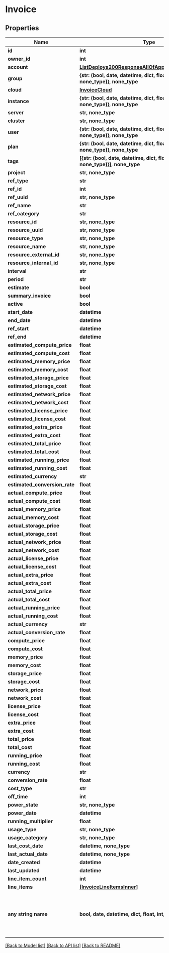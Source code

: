 # Invoice


## Properties
Name | Type | Description | Notes
------------ | ------------- | ------------- | -------------
**id** | **int** |  | [optional] 
**owner_id** | **int** |  | [optional] 
**account** | [**ListDeploys200ResponseAllOfAppDeploysInnerInstance**](ListDeploys200ResponseAllOfAppDeploysInnerInstance.md) |  | [optional] 
**group** | **{str: (bool, date, datetime, dict, float, int, list, str, none_type)}, none_type** |  | [optional] 
**cloud** | [**InvoiceCloud**](InvoiceCloud.md) |  | [optional] 
**instance** | **{str: (bool, date, datetime, dict, float, int, list, str, none_type)}, none_type** |  | [optional] 
**server** | **str, none_type** |  | [optional] 
**cluster** | **str, none_type** |  | [optional] 
**user** | **{str: (bool, date, datetime, dict, float, int, list, str, none_type)}, none_type** |  | [optional] 
**plan** | **{str: (bool, date, datetime, dict, float, int, list, str, none_type)}, none_type** |  | [optional] 
**tags** | **[{str: (bool, date, datetime, dict, float, int, list, str, none_type)}], none_type** |  | [optional] 
**project** | **str, none_type** |  | [optional] 
**ref_type** | **str** |  | [optional] 
**ref_id** | **int** |  | [optional] 
**ref_uuid** | **str, none_type** |  | [optional] 
**ref_name** | **str** |  | [optional] 
**ref_category** | **str** |  | [optional] 
**resource_id** | **str, none_type** |  | [optional] 
**resource_uuid** | **str, none_type** |  | [optional] 
**resource_type** | **str, none_type** |  | [optional] 
**resource_name** | **str, none_type** |  | [optional] 
**resource_external_id** | **str, none_type** |  | [optional] 
**resource_internal_id** | **str, none_type** |  | [optional] 
**interval** | **str** |  | [optional] 
**period** | **str** |  | [optional] 
**estimate** | **bool** |  | [optional] 
**summary_invoice** | **bool** |  | [optional] 
**active** | **bool** |  | [optional] 
**start_date** | **datetime** |  | [optional] 
**end_date** | **datetime** |  | [optional] 
**ref_start** | **datetime** |  | [optional] 
**ref_end** | **datetime** |  | [optional] 
**estimated_compute_price** | **float** |  | [optional] 
**estimated_compute_cost** | **float** |  | [optional] 
**estimated_memory_price** | **float** |  | [optional] 
**estimated_memory_cost** | **float** |  | [optional] 
**estimated_storage_price** | **float** |  | [optional] 
**estimated_storage_cost** | **float** |  | [optional] 
**estimated_network_price** | **float** |  | [optional] 
**estimated_network_cost** | **float** |  | [optional] 
**estimated_license_price** | **float** |  | [optional] 
**estimated_license_cost** | **float** |  | [optional] 
**estimated_extra_price** | **float** |  | [optional] 
**estimated_extra_cost** | **float** |  | [optional] 
**estimated_total_price** | **float** |  | [optional] 
**estimated_total_cost** | **float** |  | [optional] 
**estimated_running_price** | **float** |  | [optional] 
**estimated_running_cost** | **float** |  | [optional] 
**estimated_currency** | **str** |  | [optional] 
**estimated_conversion_rate** | **float** |  | [optional] 
**actual_compute_price** | **float** |  | [optional] 
**actual_compute_cost** | **float** |  | [optional] 
**actual_memory_price** | **float** |  | [optional] 
**actual_memory_cost** | **float** |  | [optional] 
**actual_storage_price** | **float** |  | [optional] 
**actual_storage_cost** | **float** |  | [optional] 
**actual_network_price** | **float** |  | [optional] 
**actual_network_cost** | **float** |  | [optional] 
**actual_license_price** | **float** |  | [optional] 
**actual_license_cost** | **float** |  | [optional] 
**actual_extra_price** | **float** |  | [optional] 
**actual_extra_cost** | **float** |  | [optional] 
**actual_total_price** | **float** |  | [optional] 
**actual_total_cost** | **float** |  | [optional] 
**actual_running_price** | **float** |  | [optional] 
**actual_running_cost** | **float** |  | [optional] 
**actual_currency** | **str** |  | [optional] 
**actual_conversion_rate** | **float** |  | [optional] 
**compute_price** | **float** |  | [optional] 
**compute_cost** | **float** |  | [optional] 
**memory_price** | **float** |  | [optional] 
**memory_cost** | **float** |  | [optional] 
**storage_price** | **float** |  | [optional] 
**storage_cost** | **float** |  | [optional] 
**network_price** | **float** |  | [optional] 
**network_cost** | **float** |  | [optional] 
**license_price** | **float** |  | [optional] 
**license_cost** | **float** |  | [optional] 
**extra_price** | **float** |  | [optional] 
**extra_cost** | **float** |  | [optional] 
**total_price** | **float** |  | [optional] 
**total_cost** | **float** |  | [optional] 
**running_price** | **float** |  | [optional] 
**running_cost** | **float** |  | [optional] 
**currency** | **str** |  | [optional] 
**conversion_rate** | **float** |  | [optional] 
**cost_type** | **str** |  | [optional] 
**off_time** | **int** |  | [optional] 
**power_state** | **str, none_type** |  | [optional] 
**power_date** | **datetime** |  | [optional] 
**running_multiplier** | **float** |  | [optional] 
**usage_type** | **str, none_type** |  | [optional] 
**usage_category** | **str, none_type** |  | [optional] 
**last_cost_date** | **datetime, none_type** |  | [optional] 
**last_actual_date** | **datetime, none_type** |  | [optional] 
**date_created** | **datetime** |  | [optional] 
**last_updated** | **datetime** |  | [optional] 
**line_item_count** | **int** |  | [optional] 
**line_items** | [**[InvoiceLineItemsInner]**](InvoiceLineItemsInner.md) |  | [optional] 
**any string name** | **bool, date, datetime, dict, float, int, list, str, none_type** | any string name can be used but the value must be the correct type | [optional]

[[Back to Model list]](../README.md#documentation-for-models) [[Back to API list]](../README.md#documentation-for-api-endpoints) [[Back to README]](../README.md)


